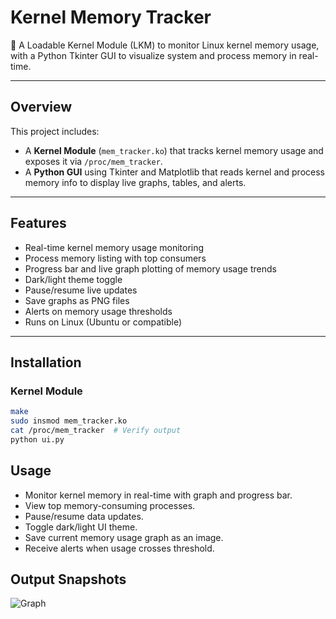 # Kernel Memory Tracker

🧠 A Loadable Kernel Module (LKM) to monitor Linux kernel memory usage, with a Python Tkinter GUI to visualize system and process memory in real-time.

---

## Overview

This project includes:

- A **Kernel Module** (`mem_tracker.ko`) that tracks kernel memory usage and exposes it via `/proc/mem_tracker`.
- A **Python GUI** using Tkinter and Matplotlib that reads kernel and process memory info to display live graphs, tables, and alerts.

---

## Features

- Real-time kernel memory usage monitoring
- Process memory listing with top consumers
- Progress bar and live graph plotting of memory usage trends
- Dark/light theme toggle
- Pause/resume live updates
- Save graphs as PNG files
- Alerts on memory usage thresholds
- Runs on Linux (Ubuntu or compatible)

---

## Installation

### Kernel Module

```bash
make
sudo insmod mem_tracker.ko
cat /proc/mem_tracker  # Verify output
python ui.py
```
## Usage

- Monitor kernel memory in real-time with graph and progress bar.
- View top memory-consuming processes.
- Pause/resume data updates.
- Toggle dark/light UI theme.
- Save current memory usage graph as an image.
- Receive alerts when usage crosses threshold.

 ## Output Snapshots
 ![Graph](graph.png)

